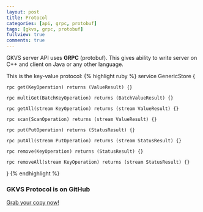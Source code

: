 ```yaml
---
layout: post
title: Protocol
categories: [api, grpc, protobuf]
tags: [gkvs, grpc, protobuf]
fullview: true
comments: true
---
```


GKVS server API uses **GRPC** (protobuf).
This gives ability to write server on C++ and client on Java or any other language.

This is the key-value protocol:
{% highlight ruby %}
service GenericStore {

    rpc get(KeyOperation) returns (ValueResult) {}

    rpc multiGet(BatchKeyOperation) returns (BatchValueResult) {}

    rpc getAll(stream KeyOperation) returns (stream ValueResult) {}

    rpc scan(ScanOperation) returns (stream ValueResult) {}

    rpc put(PutOperation) returns (StatusResult) {}

    rpc putAll(stream PutOperation) returns (stream StatusResult) {}

    rpc remove(KeyOperation) returns (StatusResult) {}

    rpc removeAll(stream KeyOperation) returns (stream StatusResult) {}
}
{% endhighlight %}

### GKVS Protocol is on GitHub

<a class="btn btn-default" href="https://github.com/gkvs/gkvs-protocol">Grab your copy now!</a>
